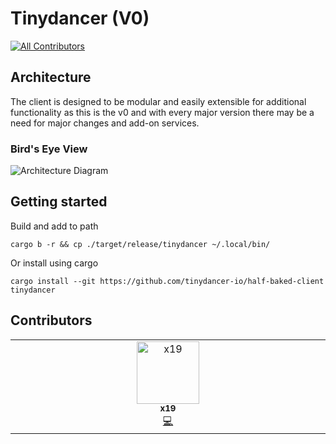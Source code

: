 # Tinydancer (V0)
<!-- ALL-CONTRIBUTORS-BADGE:START - Do not remove or modify this section -->
[![All Contributors](https://img.shields.io/badge/all_contributors-1-orange.svg?style=flat-square)](#contributors-)
<!-- ALL-CONTRIBUTORS-BADGE:END -->

## Architecture
The client is designed to be modular and easily extensible for additional functionality as this is the v0 and with every major version there may be a need for major changes and add-on services.

### Bird's Eye View

![Architecture Diagram](https://res.cloudinary.com/dev-connect/image/upload/v1675235495/diet-client-v0-arch_bhdd4c.png)

## Getting started

Build and add to path
```
cargo b -r && cp ./target/release/tinydancer ~/.local/bin/
```
Or install using cargo
```
cargo install --git https://github.com/tinydancer-io/half-baked-client tinydancer
```

## Contributors

<!-- ALL-CONTRIBUTORS-LIST:START - Do not remove or modify this section -->
<!-- prettier-ignore-start -->
<!-- markdownlint-disable -->
<table>
  <tbody>
    <tr>
      <td align="center" valign="top" width="14.28%"><a href="https://github.com/0xNineteen"><img src="https://avatars.githubusercontent.com/u/100000306?v=4?s=100" width="100px;" alt="x19"/><br /><sub><b>x19</b></sub></a><br /><a href="https://github.com/tinydancer-io/half-baked-client/commits?author=0xNineteen" title="Code">💻</a></td>
    </tr>
  </tbody>
</table>

<!-- markdownlint-restore -->
<!-- prettier-ignore-end -->

<!-- ALL-CONTRIBUTORS-LIST:END -->
<!-- prettier-ignore-start -->
<!-- markdownlint-disable -->

<!-- markdownlint-restore -->
<!-- prettier-ignore-end -->

<!-- ALL-CONTRIBUTORS-LIST:END -->
